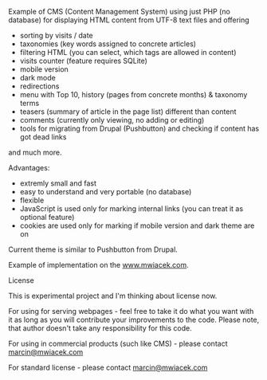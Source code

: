 Example of CMS (Content Management System) using just PHP (no database)
for displaying HTML content from UTF-8 text files and offering

* sorting by visits / date
* taxonomies (key words assigned to concrete articles)
* filtering HTML (you can select, which tags are allowed in content)
* visits counter (feature requires SQLite)
* mobile version
* dark mode
* redirections
* menu with Top 10, history (pages from concrete months) & taxonomy terms
* teasers (summary of article in the page list) different than content
* comments (currently only viewing, no adding or editing)
* tools for migrating from Drupal (Pushbutton) and checking if content
  has got dead links

and much more.

Advantages:

* extremly small and fast
* easy to understand and very portable (no database)
* flexible
* JavaScript is used only for marking internal links (you can treat it
  as optional feature)
* cookies are used only for marking if mobile version and dark theme are on

Current theme is similar to Pushbutton from Drupal.

Example of implementation on the www.mwiacek.com.

License

This is experimental project and I'm thinking about license now.

For using for serving webpages - feel free to take it do what you want with it as long
as you will contribute your improvements to the code. Please note, that author doesn't
take any responsibility for this code.

For using in commercial products (such like CMS) - please contact marcin@mwiacek.com

For standard license - please contact marcin@mwiacek.com